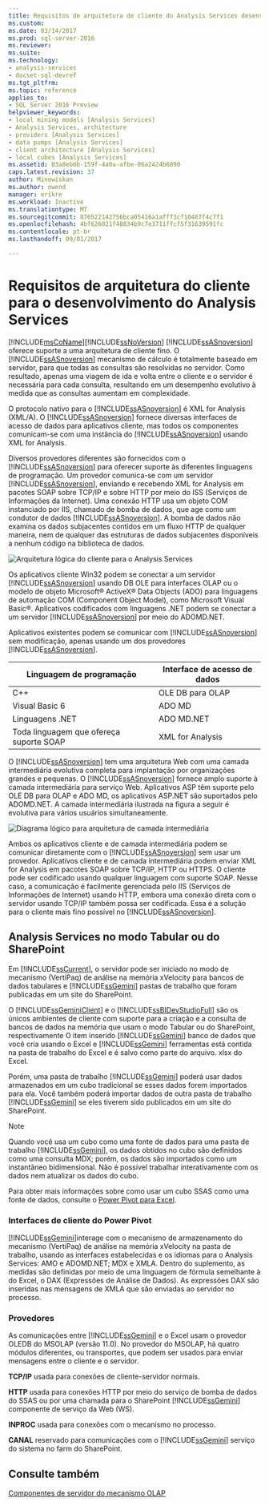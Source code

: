 ```yaml
---
title: Requisitos de arquitetura de cliente do Analysis Services desenvolvimento | Microsoft Docs
ms.custom: 
ms.date: 03/14/2017
ms.prod: sql-server-2016
ms.reviewer: 
ms.suite: 
ms.technology:
- analysis-services
- docset-sql-devref
ms.tgt_pltfrm: 
ms.topic: reference
applies_to:
- SQL Server 2016 Preview
helpviewer_keywords:
- local mining models [Analysis Services]
- Analysis Services, architecture
- providers [Analysis Services]
- data pumps [Analysis Services]
- client architecture [Analysis Services]
- local cubes [Analysis Services]
ms.assetid: 03a8eb6b-159f-4a0a-afbe-06a2424b6090
caps.latest.revision: 37
author: Minewiskan
ms.author: owend
manager: erikre
ms.workload: Inactive
ms.translationtype: MT
ms.sourcegitcommit: 876522142756bca05416a1afff3cf10467f4c7f1
ms.openlocfilehash: 4bf626021f48834b9c7e3711ffcf5f31639591fc
ms.contentlocale: pt-br
ms.lasthandoff: 09/01/2017

---
```

# <a name="client-architecture-requirements-for-analysis-services-development"></a>Requisitos de arquitetura do cliente para o desenvolvimento do Analysis Services
  [!INCLUDE[msCoName](../../../includes/msconame-md.md)][!INCLUDE[ssNoVersion](../../../includes/ssnoversion-md.md)] [!INCLUDE[ssASnoversion](../../../includes/ssasnoversion-md.md)] oferece suporte a uma arquitetura de cliente fino. O [!INCLUDE[ssASnoversion](../../../includes/ssasnoversion-md.md)] mecanismo de cálculo é totalmente baseado em servidor, para que todas as consultas são resolvidas no servidor. Como resultado, apenas uma viagem de ida e volta entre o cliente e o servidor é necessária para cada consulta, resultando em um desempenho evolutivo à medida que as consultas aumentam em complexidade.  
  
 O protocolo nativo para o [!INCLUDE[ssASnoversion](../../../includes/ssasnoversion-md.md)] é XML for Analysis (XML/A). O [!INCLUDE[ssASnoversion](../../../includes/ssasnoversion-md.md)] fornece diversas interfaces de acesso de dados para aplicativos cliente, mas todos os componentes comunicam-se com uma instância do [!INCLUDE[ssASnoversion](../../../includes/ssasnoversion-md.md)] usando XML for Analysis.  
  
 Diversos provedores diferentes são fornecidos com o [!INCLUDE[ssASnoversion](../../../includes/ssasnoversion-md.md)] para oferecer suporte às diferentes linguagens de programação. Um provedor comunica-se com um servidor [!INCLUDE[ssASnoversion](../../../includes/ssasnoversion-md.md)], enviando e recebendo XML for Analysis em pacotes SOAP sobre TCP/IP e sobre HTTP por meio do ISS (Serviços de Informações da Internet). Uma conexão HTTP usa um objeto COM instanciado por IIS, chamado de bomba de dados, que age como um condutor de dados [!INCLUDE[ssASnoversion](../../../includes/ssasnoversion-md.md)]. A bomba de dados não examina os dados subjacentes contidos em um fluxo HTTP de qualquer maneira, nem de qualquer das estruturas de dados subjacentes disponíveis a nenhum código na biblioteca de dados.  
  
 ![Arquitetura lógica do cliente para o Analysis Services](../../../analysis-services/multidimensional-models/olap-physical/media/as-clientarch9.gif "arquitetura lógica de cliente para o Analysis Services")  
  
 Os aplicativos cliente Win32 podem se conectar a um servidor [!INCLUDE[ssASnoversion](../../../includes/ssasnoversion-md.md)] usando DB OLE para interfaces OLAP ou o modelo de objeto Microsoft® ActiveX® Data Objects (ADO) para linguagens de automação COM (Component Object Model), como Microsoft Visual Basic®. Aplicativos codificados com linguagens .NET podem se conectar a um servidor [!INCLUDE[ssASnoversion](../../../includes/ssasnoversion-md.md)] por meio do ADOMD.NET.  
  
 Aplicativos existentes podem se comunicar com [!INCLUDE[ssASnoversion](../../../includes/ssasnoversion-md.md)] sem modificação, apenas usando um dos provedores [!INCLUDE[ssASnoversion](../../../includes/ssasnoversion-md.md)].  
  
|Linguagem de programação|Interface de acesso de dados|  
|--------------------------|---------------------------|  
|C++|OLE DB para OLAP|  
|Visual Basic 6|ADO MD|  
|Linguagens .NET|ADO MD.NET|  
|Toda linguagem que ofereça suporte SOAP|XML for Analysis|  
  
 O [!INCLUDE[ssASnoversion](../../../includes/ssasnoversion-md.md)] tem uma arquitetura Web com uma camada intermediária evolutiva completa para implantação por organizações grandes e pequenas. O [!INCLUDE[ssASnoversion](../../../includes/ssasnoversion-md.md)] fornece amplo suporte à camada intermediária para serviço Web. Aplicativos ASP têm suporte pelo OLE DB para OLAP e ADO MD, os aplicativos ASP.NET são suportados pelo ADOMD.NET. A camada intermediária ilustrada na figura a seguir é evolutiva para vários usuários simultaneamente.  
  
 ![Diagrama lógico para arquitetura de camada intermediária](../../../analysis-services/multidimensional-models/olap-physical/media/as-midtierarch9.gif "diagrama lógico para arquitetura de camada intermediária")  
  
 Ambos os aplicativos cliente e de camada intermediária podem se comunicar diretamente com o [!INCLUDE[ssASnoversion](../../../includes/ssasnoversion-md.md)] sem usar um provedor. Aplicativos cliente e de camada intermediária podem enviar XML for Analysis em pacotes SOAP sobre TCP/IP, HTTP ou HTTPS. O cliente pode ser codificado usando qualquer linguagem com suporte SOAP. Nesse caso, a comunicação é facilmente gerenciada pelo IIS (Serviços de Informações de Internet) usando HTTP, embora uma conexão direta com o servidor usando TCP/IP também possa ser codificada. Essa é a solução para o cliente mais fino possível no [!INCLUDE[ssASnoversion](../../../includes/ssasnoversion-md.md)].  
  
## <a name="analysis-services-in-tabular-or-sharepoint-mode"></a>Analysis Services no modo Tabular ou do SharePoint  
 Em [!INCLUDE[ssCurrent](../../../includes/sscurrent-md.md)], o servidor pode ser iniciado no modo de mecanismo (VertiPaq) de análise na memória xVelocity para bancos de dados tabulares e [!INCLUDE[ssGemini](../../../includes/ssgemini-md.md)] pastas de trabalho que foram publicadas em um site do SharePoint.  
  
 O [!INCLUDE[ssGeminiClient](../../../includes/ssgeminiclient-md.md)] e o [!INCLUDE[ssBIDevStudioFull](../../../includes/ssbidevstudiofull-md.md)] são os únicos ambientes de cliente com suporte para a criação e a consulta de bancos de dados na memória que usam o modo Tabular ou do SharePoint, respectivamente O item inserido [!INCLUDE[ssGemini](../../../includes/ssgemini-md.md)] banco de dados que você cria usando o Excel e [!INCLUDE[ssGemini](../../../includes/ssgemini-md.md)] ferramentas está contida na pasta de trabalho do Excel e é salvo como parte do arquivo. xlsx do Excel.  
  
 Porém, uma pasta de trabalho [!INCLUDE[ssGemini](../../../includes/ssgemini-md.md)] poderá usar dados armazenados em um cubo tradicional se esses dados forem importados para ela. Você também poderá importar dados de outra pasta de trabalho [!INCLUDE[ssGemini](../../../includes/ssgemini-md.md)] se eles tiverem sido publicados em um site do SharePoint.  
  
> [!NOTE]  
>  Quando você usa um cubo como uma fonte de dados para uma pasta de trabalho [!INCLUDE[ssGemini](../../../includes/ssgemini-md.md)], os dados obtidos no cubo são definidos como uma consulta MDX; porém, os dados são importados como um instantâneo bidimensional. Não é possível trabalhar interativamente com os dados nem atualizar os dados do cubo.  
  
 Para obter mais informações sobre como usar um cubo SSAS como uma fonte de dados, consulte o [Power Pivot para Excel](http://go.microsoft.com/fwlink/?LinkId=164234).  
  
### <a name="interfaces-for-power-pivot-client"></a>Interfaces de cliente do Power Pivot  
 [!INCLUDE[ssGemini](../../../includes/ssgemini-md.md)]interage com o mecanismo de armazenamento do mecanismo (VertiPaq) de análise na memória xVelocity na pasta de trabalho, usando as interfaces estabelecidas e os idiomas para o Analysis Services: AMO e ADOMD.NET; MDX e XMLA. Dentro do suplemento, as medidas são definidas por meio de uma linguagem de fórmula semelhante à do Excel, o DAX (Expressões de Análise de Dados). As expressões DAX são inseridas nas mensagens de XMLA que são enviadas ao servidor no processo.  
  
### <a name="providers"></a>Provedores  
 As comunicações entre [!INCLUDE[ssGemini](../../../includes/ssgemini-md.md)] e o Excel usam o provedor OLEDB do MSOLAP (versão 11.0). No provedor do MSOLAP, há quatro módulos diferentes, ou transportes, que podem ser usados para enviar mensagens entre o cliente e o servidor.  
  
 **TCP/IP** usada para conexões de cliente-servidor normais.  
  
 **HTTP** usada para conexões HTTP por meio do serviço de bomba de dados do SSAS ou por uma chamada para o SharePoint [!INCLUDE[ssGemini](../../../includes/ssgemini-md.md)] componente de serviço da Web (WS).  
  
 **INPROC** usada para conexões com o mecanismo no processo.  
  
 **CANAL** reservado para comunicações com o [!INCLUDE[ssGemini](../../../includes/ssgemini-md.md)] serviço do sistema no farm do SharePoint.  
  
## <a name="see-also"></a>Consulte também  
 [Componentes de servidor do mecanismo OLAP](../../../analysis-services/multidimensional-models/olap-physical/olap-engine-server-components.md)  
  
  

